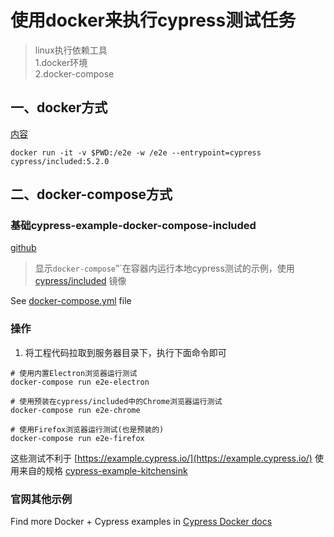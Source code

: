 # 使用docker来执行cypress测试任务

>linux执行依赖工具  
1.docker环境  
2.docker-compose


## 一、docker方式

[内容](https://github.com/bahmutov/demo-docker-cypress-included)

```text
docker run -it -v $PWD:/e2e -w /e2e --entrypoint=cypress cypress/included:5.2.0
```

## 二、docker-compose方式
### 基础cypress-example-docker-compose-included 

[github](https://circleci.com/gh/cypress-io/cypress-example-docker-compose-included/tree/master)


> 显示`docker-compose`”`在容器内运行本地cypress测试的示例，使用 [cypress/included][included] 镜像

See [docker-compose.yml](docker-compose.yml) file

### 操作

1. 将工程代码拉取到服务器目录下，执行下面命令即可

```shell
# 使用内置Electron浏览器运行测试
docker-compose run e2e-electron

# 使用预装在cypress/included中的Chrome浏览器运行测试
docker-compose run e2e-chrome

# 使用Firefox浏览器运行测试(也是预装的)
docker-compose run e2e-firefox
```

这些测试不利于 [https://example.cypress.io/](https://example.cypress.io/) 使用来自的规格 [cypress-example-kitchensink](https://github.com/cypress-io/cypress-example-kitchensink)

[included]: https://github.com/cypress-io/cypress-docker-images/tree/master/included#cypressincluded

### 官网其他示例

Find more Docker + Cypress examples in [Cypress Docker docs](https://on.cypress.io/docker)
